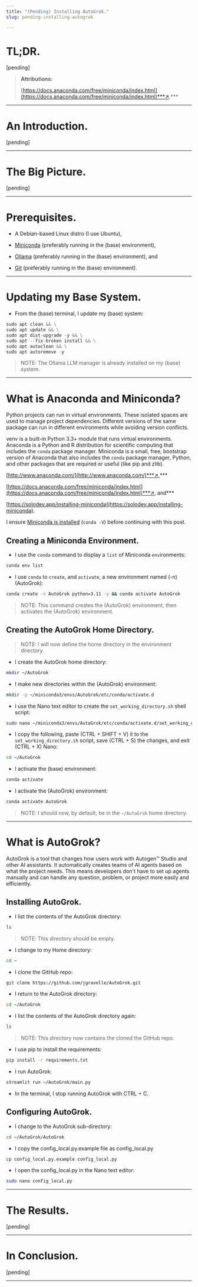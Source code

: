 ```yaml
---
title: "(Pending) Installing AutoGrok."
slug: pending-installing-autogrok

---
```


# TL;DR.

\[pending\]

> **Attributions:**
> 
> [https://docs.anaconda.com/free/miniconda/index.html](https://docs.anaconda.com/free/miniconda/index.html)***↗.***

---

# An Introduction.

\[pending\]

---

# The Big Picture.

\[pending\]

---

# Prerequisites.

* A Debian-based Linux distro (I use Ubuntu),
    
* [Miniconda](https://solodev.app/installing-miniconda) (preferably running in the (base) environment),
    
* [Ollama](https://solodev.app/installing-ollama) (preferably running in the (base) environment), and
    
* [Git](https://solodev.app/installing-git) (preferably running in the (base) environment).
    

---

# Updating my Base System.

* From the (base) terminal, I update my (base) system:
    

```python
sudo apt clean && \
sudo apt update && \
sudo apt dist-upgrade -y && \
sudo apt --fix-broken install && \
sudo apt autoclean && \
sudo apt autoremove -y
```

> NOTE: The Ollama LLM manager is already installed on my (base) system.

---

# What is Anaconda and Miniconda?

Python projects can run in virtual environments. These isolated spaces are used to manage project dependencies. Different versions of the same package can run in different environments while avoiding version conflicts.

venv is a built-in Python 3.3+ module that runs virtual environments. Anaconda is a Python and R distribution for scientific computing that includes the `conda` package manager. Miniconda is a small, free, bootstrap version of Anaconda that also includes the `conda` package manager, Python, and other packages that are required or useful (like pip and zlib).

[http://www.anaconda.com/](http://www.anaconda.com/)***↗,***

[https://docs.anaconda.com/free/miniconda/index.html](https://docs.anaconda.com/free/miniconda/index.html)***↗, and***

[https://solodev.app/installing-miniconda](https://solodev.app/installing-miniconda).

I ensure [Miniconda is installed](https://solodev.app/installing-miniconda) (`conda -V`) before continuing with this post.

## Creating a Miniconda Environment.

* I use the `conda` command to display a `list` of Miniconda `env`ironments:
    

```bash
conda env list
```

* I use `conda` to `create`, and `activate`, a new environment named (-n) (AutoGrok):
    

```bash
conda create -n AutoGrok python=3.11 -y && conda activate AutoGrok
```

> NOTE: This command creates the (AutoGrok) environment, then activates the (AutoGrok) environment.

## Creating the AutoGrok Home Directory.

> NOTE: I will now define the home directory in the environment directory.

* I create the AutoGrok home directory:
    

```bash
mkdir ~/AutoGrok
```

* I make new directories within the (AutoGrok) environment:
    

```bash
mkdir -p ~/miniconda3/envs/AutoGrok/etc/conda/activate.d
```

* I use the Nano text editor to create the `set_working_directory.sh` shell script:
    

```bash
sudo nano ~/miniconda3/envs/AutoGrok/etc/conda/activate.d/set_working_directory.sh
```

* I copy the following, paste (CTRL + SHIFT + V) it to the `set_working_directory.sh` script, save (CTRL + S) the changes, and exit (CTRL + X) Nano:
    

```bash
cd ~/AutoGrok
```

* I activate the (base) environment:
    

```bash
conda activate
```

* I activate the (AutoGrok) environment:
    

```bash
conda activate AutoGrok
```

> NOTE: I should now, by default, be in the `~/AutoGrok` home directory.

---

# What is AutoGrok?

AutoGrok is a tool that changes how users work with Autogen™ Studio and other AI assistants. It automatically creates teams of AI agents based on what the project needs. This means developers don't have to set up agents manually and can handle any question, problem, or project more easily and efficiently.

## Installing AutoGrok.

* I list the contents of the AutoGrok directory:
    

```bash
ls
```

> NOTE: This directory should be empty.

* I change to my Home directory:
    

```bash
cd ~
```

* I clone the GitHub repo:
    

```bash
git clone https://github.com/jgravelle/AutoGrok.git
```

* I return to the AutoGrok directory:
    

```bash
cd ~/AutoGrok
```

* I list the contents of the AutoGrok directory again:
    

```bash
ls
```

> NOTE: This directory now contains the cloned the GitHub repo.

* I use pip to install the requirements:
    

```bash
pip install -r requirements.txt
```

* I run AutoGrok:
    

```bash
streamlit run ~/AutoGrok/main.py
```

* In the terminal, I stop running AutoGrok with CTRL + C.
    

## Configuring AutoGrok.

* I change to the AutoGrok sub-directory:
    

```bash
cd ~/AutoGrok/AutoGrok
```

* I copy the config\_local.py.example file as config\_local.py
    

```bash
cp config_local.py.example config_local.py
```

* I open the config\_local.py in the Nano text editor:
    

```bash
sudo nano config_local.py
```

---

# The Results.

\[pending\]

---

# In Conclusion.

\[pending\]

---
